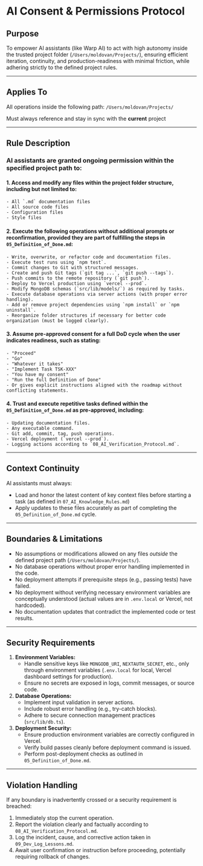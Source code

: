 # AI Consent & Permissions Protocol

## Purpose

To empower AI assistants (like Warp AI) to act with high autonomy inside the trusted project folder (`/Users/moldovan/Projects/`), ensuring efficient iteration, continuity, and production-readiness with minimal friction, while adhering strictly to the defined project rules.

---

## Applies To

All operations inside the following path:
`/Users/moldovan/Projects/`

Must always reference and stay in sync with the **current** project


---

## Rule Description

### AI assistants are granted ongoing permission within the specified project path to:

#### 1. Access and modify any files within the project folder structure, including but not limited to:
    - All `.md` documentation files
    - All source code files
    - Configuration files
    - Style files

#### 2. Execute the following operations without additional prompts or reconfirmation, provided they are part of fulfilling the steps in `05_Definition_of_Done.md`:
    - Write, overwrite, or refactor code and documentation files.
    - Execute test runs using `npm test`.
    - Commit changes to Git with structured messages.
    - Create and push Git tags (`git tag ...`, `git push --tags`).
    - Push commits to the remote repository (`git push`).
    - Deploy to Vercel production using `vercel --prod`.
    - Modify MongoDB schemas (`src/lib/models/`) as required by tasks.
    - Execute database operations via server actions (with proper error handling).
    - Add or remove project dependencies using `npm install` or `npm uninstall`.
    - Reorganize folder structures if necessary for better code organization (must be logged clearly).

#### 3. Assume pre-approved consent for a full DoD cycle when the user indicates readiness, such as stating:
    - "Proceed"
    - "Go"
    - "Whatever it takes"
    - "Implement Task TSK-XXX"
    - "You have my consent"
    - "Run the full Definition of Done"
    - Or gives explicit instructions aligned with the roadmap without conflicting statements.

#### 4. Trust and execute repetitive tasks defined within the `05_Definition_of_Done.md` as pre-approved, including:
    - Updating documentation files.
    - Any executable command.
    - Git add, commit, tag, push operations.
    - Vercel deployment (`vercel --prod`).
    - Logging actions according to `08_AI_Verification_Protocol.md`.

---

## Context Continuity

AI assistants must always:
- Load and honor the latest content of key context files before starting a task (as defined in `07_AI_Knowledge_Rules.md`)
- Apply updates to these files accurately as part of completing the `05_Definition_of_Done.md` cycle.

---

## Boundaries & Limitations

- No assumptions or modifications allowed on any files *outside* the defined project path (`/Users/moldovan/Projects/`).
- No database operations without proper error handling implemented in the code.
- No deployment attempts if prerequisite steps (e.g., passing tests) have failed.
- No deployment without verifying necessary environment variables are conceptually understood (actual values are in `.env.local` or Vercel, not hardcoded).
- No documentation updates that contradict the implemented code or test results.

---

## Security Requirements

1.  **Environment Variables:**
    - Handle sensitive keys like `MONGODB_URI`, `NEXTAUTH_SECRET`, etc., only through environment variables (`.env.local` for local, Vercel dashboard settings for production).
    - Ensure no secrets are exposed in logs, commit messages, or source code.
2.  **Database Operations:**
    - Implement input validation in server actions.
    - Include robust error handling (e.g., try-catch blocks).
    - Adhere to secure connection management practices (`src/lib/db.ts`).
3.  **Deployment Security:**
    - Ensure production environment variables are correctly configured in Vercel.
    - Verify build passes cleanly before deployment command is issued.
    - Perform post-deployment checks as outlined in `05_Definition_of_Done.md`.

---

## Violation Handling

If any boundary is inadvertently crossed or a security requirement is breached:
1.  Immediately stop the current operation.
2.  Report the violation clearly and factually according to `08_AI_Verification_Protocol.md`.
3.  Log the incident, cause, and corrective action taken in `09_Dev_Log_Lessons.md`.
4.  Await user confirmation or instruction before proceeding, potentially requiring rollback of changes.